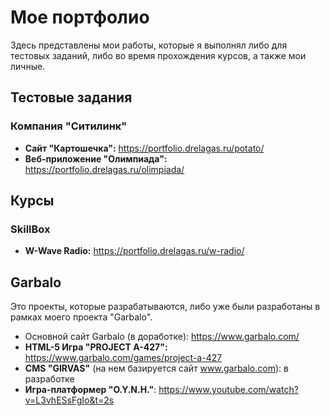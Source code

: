 # Мое портфолио
Здесь представлены мои работы, которые я выполнял либо для тестовых заданий, либо во время прохождения курсов, а также мои личные.

## Тестовые задания
### Компания "Ситилинк"
- **Сайт "Картошечка":** https://portfolio.drelagas.ru/potato/
- **Веб-приложение "Олимпиада":** https://portfolio.drelagas.ru/olimpiada/
## Курсы
### SkillBox
- **W-Wave Radio:** https://portfolio.drelagas.ru/w-radio/
## Garbalo
Это проекты, которые разрабатываются, либо уже были разработаны в рамках моего проекта "Garbalo".

- Основной сайт Garbalo (в доработке): https://www.garbalo.com/
- **HTML-5 Игра "PROJECT A-427":** https://www.garbalo.com/games/project-a-427
- **CMS "GIRVAS"** (на нем базируется сайт www.garbalo.com): в разработке
- **Игра-платформер "O.Y.N.H."**: https://www.youtube.com/watch?v=L3vhESsFgIo&t=2s
